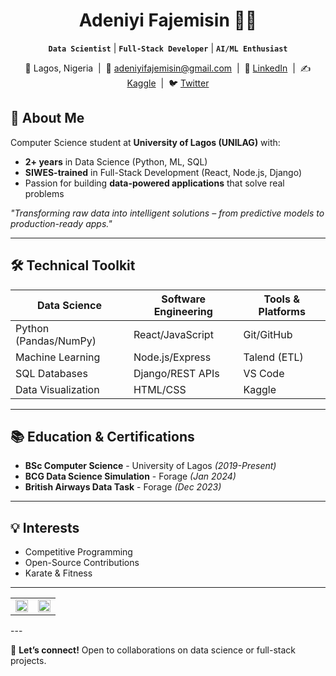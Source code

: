 <h1 align="center">Adeniyi Fajemisin 👨‍💻</h1>

<p align="center">
  <b><code>Data Scientist</code></b> | <b><code>Full-Stack Developer</code></b> | <b><code>AI/ML Enthusiast</code></b>  
</p>

<p align="center">
  📍 Lagos, Nigeria &nbsp;|&nbsp; 
  📧 <a href="mailto:adeniyifajemisin@gmail.com">adeniyifajemisin@gmail.com</a> &nbsp;|&nbsp;  
  🔗 <a href="https://linkedin.com/in/adeniyi-fajemisin-326bb2229">LinkedIn</a> &nbsp;|&nbsp; 
  ✍️ <a href="https://www.kaggle.com/fajemisinadeniyi/">Kaggle</a> &nbsp;|&nbsp; 
  🐦 <a href="https://x.com/neecrownsmith">Twitter</a>
</p>


## 🚀 About Me

Computer Science student at **University of Lagos (UNILAG)** with:

* **2+ years** in Data Science (Python, ML, SQL)
* **SIWES-trained** in Full-Stack Development (React, Node.js, Django)
* Passion for building **data-powered applications** that solve real problems

*"Transforming raw data into intelligent solutions – from predictive models to production-ready apps."*

---

## 🛠️ Technical Toolkit

| **Data Science**      | **Software Engineering** | **Tools & Platforms** |
| --------------------- | ------------------------ | --------------------- |
| Python (Pandas/NumPy) | React/JavaScript         | Git/GitHub            |
| Machine Learning      | Node.js/Express          | Talend (ETL)          |
| SQL Databases         | Django/REST APIs         | VS Code               |
| Data Visualization    | HTML/CSS                 | Kaggle                |

---

## 📚 Education & Certifications

* **BSc Computer Science** - University of Lagos *(2019-Present)*
* **BCG Data Science Simulation** - Forage *(Jan 2024)*
* **British Airways Data Task** - Forage *(Dec 2023)*

---

## 💡 Interests

* Competitive Programming
* Open-Source Contributions
* Karate & Fitness

---
<div align="center">
  <table><tr>
    <td valign="top" width="50%">
      <img src="https://github-readme-stats.vercel.app/api?username=neecrownsmith&show_icons=true&theme=radical" width="100%" height="100%"/>
    </td>
    <td valign="top" width="50%">
      <img src="https://github-readme-stats.vercel.app/api/top-langs/?username=neecrownsmith&layout=compact&theme=radical" width="100%" heigh="100%"/>
    </td>
  </tr></table>
</div>
---

🤝 **Let’s connect!** Open to collaborations on data science or full-stack projects.
